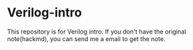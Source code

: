 # Verilog-intro

This repository is for Verilog intro. If you don't have the original note(hackmd), you can send me a email to get the note.
